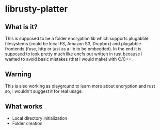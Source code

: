 # librusty-platter

## What is it?
This is supposed to be a folder encryption lib which supports plugabble filesystems (could be local FS, Amazon S3, Dropbox) and plugabble frontends (fuse, http or just as a lib to be embedded). In the end it is supposed to look pretty much like encfs but written in rust because I wanted to avoid basic mistakes (that I would make) with C/C++.

## Warning
This is also working as playground to learn more about encryption and rust so, I wouldn't suggest it for real usage.

## What works
- Local directory initialization
- Folder creation
